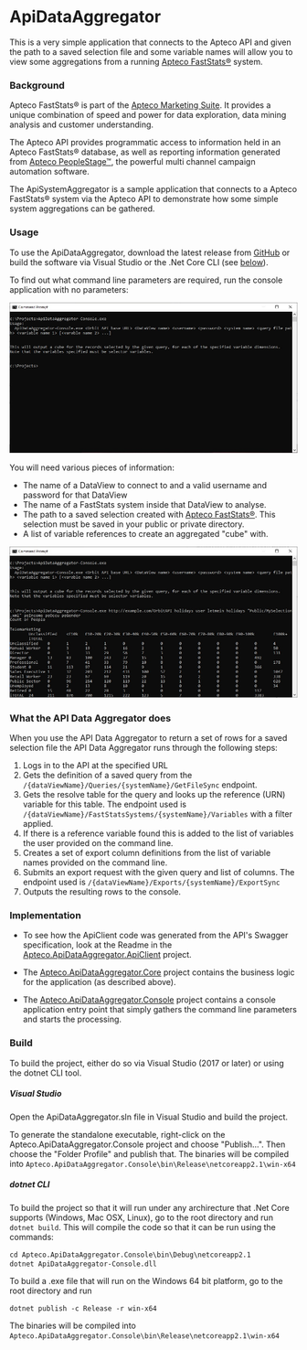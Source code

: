 # ApiDataAggregator
This is a very simple application that connects to the Apteco API and given the path to a saved selection file and
some variable names will allow you to view some aggregations from a running 
[Apteco FastStats®](https://www.apteco.com/products/faststats) system.

### Background
Apteco FastStats® is part of the [Apteco Marketing Suite](http://www.apteco.com).  It provides a unique
combination of speed and power for data exploration, data mining analysis and customer understanding.

The Apteco API provides programmatic access to information held in an Apteco FastStats® database, as
well as reporting information generated from [Apteco PeopleStage™](https://www.apteco.com/products/peoplestage),
the powerful multi channel campaign automation software.

The ApiSystemAggregator is a sample application that connects to a Apteco FastStats® system via the
Apteco API to demonstrate how some simple system aggregations can be gathered.

### Usage
To use the ApiDataAggregator, download the latest release from [GitHub](https://github.com/Apteco/ApiDataAggregator/releases)
or build the software via Visual Studio or the .Net Core CLI (see [below](#Build)).

To find out what command line parameters are required, run the console application with no parameters:

![Get Usage](Apteco.ApiDataAggregator.Resources/Images/Readme/ApiDataAggregator-Usage.jpg)

You will need various pieces of information:

* The name of a DataView to connect to and a valid username and password for that DataView
* The name of a FastStats system inside that DataView to analyse.
* The path to a saved selection created with [Apteco FastStats®](https://www.apteco.com/products/faststats).
This selection must be saved in your public or private directory.
* A list of variable references to create an aggregated "cube" with.

![Output data for selection](Apteco.ApiDataAggregator.Resources/Images/Readme/ApiDataAggregator-Results.jpg)

### What the API Data Aggregator does

When you use the API Data Aggregator to return a set of rows for a saved selection file the API Data Aggregator runs
through the following steps:

1. Logs in to the API at the specified URL
2. Gets the definition of a saved query from the `/{dataViewName}/Queries/{systemName}/GetFileSync` endpoint.
3. Gets the resolve table for the query and looks up the reference (URN) variable for this table. The endpoint used is
`/{dataViewName}/FastStatsSystems/{systemName}/Variables` with a filter applied. 
4. If there is a reference variable found this is added to the list of variables the user provided on the command line.
5. Creates a set of export column definitions from the list of variable names provided on the command line.
6. Submits an export request with the given query and list of columns.  The endpoint used is
`/{dataViewName}/Exports/{systemName}/ExportSync` 
7. Outputs the resulting rows to the console.

### Implementation
* To see how the ApiClient code was generated from the API's Swagger specification, look at the
Readme in the [Apteco.ApiDataAggregator.ApiClient](Apteco.ApiDataAggregator.ApiClient) project.

* The [Apteco.ApiDataAggregator.Core](Apteco.ApiDataAggregator.Core) project contains the business logic for the
application (as described above).

* The [Apteco.ApiDataAggregator.Console](Apteco.ApiDataAggregator.Console) project contains a console application
entry point that simply gathers the command line parameters and starts the processing.

### Build
To build the project, either do so via Visual Studio (2017 or later) or using the dotnet CLI tool.

##### Visual Studio
Open the ApiDataAggregator.sln file in Visual Studio and build the project.

To generate the standalone executable, right-click on the Apteco.ApiDataAggregator.Console project and choose "Publish...".
Then choose the "Folder Profile" and publish that.  The binaries will be compiled into
`Apteco.ApiDataAggregator.Console\bin\Release\netcoreapp2.1\win-x64`

##### dotnet CLI
To build the project so that it will run under any archirecture that .Net Core supports (Windows, Mac OSX, Linux), go to the
root directory and run `dotnet build`.  This will compile the code so that it can be run using the commands:

```
cd Apteco.ApiDataAggregator.Console\bin\Debug\netcoreapp2.1
dotnet ApiDataAggregator-Console.dll
```

To build a .exe file that will run on the Windows 64 bit platform, go to the root directory and run 
```
dotnet publish -c Release -r win-x64
```

The binaries will be compiled into
`Apteco.ApiDataAggregator.Console\bin\Release\netcoreapp2.1\win-x64`
